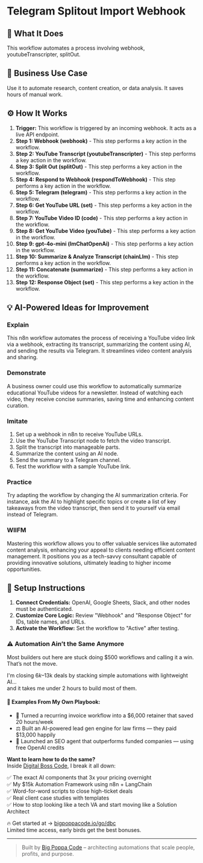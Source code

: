 # Telegram Splitout Import Webhook

## 🚀 What It Does
This workflow automates a process involving webhook, youtubeTranscripter, splitOut.

## 💼 Business Use Case
Use it to automate research, content creation, or data analysis. It saves hours of manual work.

## ⚙️ How It Works
1.  **Trigger:** This workflow is triggered by an incoming webhook. It acts as a live API endpoint.
2. **Step 1: Webhook (webhook)** - This step performs a key action in the workflow.
3. **Step 2: YouTube Transcript (youtubeTranscripter)** - This step performs a key action in the workflow.
4. **Step 3: Split Out (splitOut)** - This step performs a key action in the workflow.
5. **Step 4: Respond to Webhook (respondToWebhook)** - This step performs a key action in the workflow.
6. **Step 5: Telegram (telegram)** - This step performs a key action in the workflow.
7. **Step 6: Get YouTube URL (set)** - This step performs a key action in the workflow.
8. **Step 7: YouTube Video ID (code)** - This step performs a key action in the workflow.
9. **Step 8: Get YouTube Video (youTube)** - This step performs a key action in the workflow.
10. **Step 9: gpt-4o-mini (lmChatOpenAi)** - This step performs a key action in the workflow.
11. **Step 10: Summarize & Analyze Transcript (chainLlm)** - This step performs a key action in the workflow.
12. **Step 11: Concatenate (summarize)** - This step performs a key action in the workflow.
13. **Step 12: Response Object (set)** - This step performs a key action in the workflow.

## 💡 AI-Powered Ideas for Improvement
### Explain
This n8n workflow automates the process of receiving a YouTube video link via a webhook, extracting its transcript, summarizing the content using AI, and sending the results via Telegram. It streamlines video content analysis and sharing.

### Demonstrate
A business owner could use this workflow to automatically summarize educational YouTube videos for a newsletter. Instead of watching each video, they receive concise summaries, saving time and enhancing content curation.

### Imitate
1. Set up a webhook in n8n to receive YouTube URLs.
2. Use the YouTube Transcript node to fetch the video transcript.
3. Split the transcript into manageable parts.
4. Summarize the content using an AI node.
5. Send the summary to a Telegram channel.
6. Test the workflow with a sample YouTube link.

### Practice
Try adapting the workflow by changing the AI summarization criteria. For instance, ask the AI to highlight specific topics or create a list of key takeaways from the video transcript, then send it to yourself via email instead of Telegram.

### WIIFM
Mastering this workflow allows you to offer valuable services like automated content analysis, enhancing your appeal to clients needing efficient content management. It positions you as a tech-savvy consultant capable of providing innovative solutions, ultimately leading to higher income opportunities.

## 🔧 Setup Instructions
1. **Connect Credentials:** OpenAI, Google Sheets, Slack, and other nodes must be authenticated.
2. **Customize Core Logic:** Review "Webhook" and "Response Object" for IDs, table names, and URLs.
3. **Activate the Workflow:** Set the workflow to "Active" after testing.

### ⚠️ Automation Ain’t the Same Anymore

Most builders out here are stuck doing $500 workflows and calling it a win.  
That’s not the move.  

I'm closing $6k–$13k deals by stacking simple automations with lightweight AI...  
and it takes me under 2 hours to build most of them.

#### 🧠 Examples From My Own Playbook:
- 🔁 Turned a recurring invoice workflow into a $6,000 retainer that saved 20 hours/week  
- ⚖️ Built an AI-powered lead gen engine for law firms — they paid $13,000 happily  
- 🚀 Launched an SEO agent that outperforms funded companies — using free OpenAI credits  

**Want to learn how to do the same?**  
Inside [Digital Boss Code](https://bigpoppacode.io/go/dbc), I break it all down:

✅ The exact AI components that 3x your pricing overnight  
✅ My $15k Automation Framework using n8n + LangChain  
✅ Word-for-word scripts to close high-ticket deals  
✅ Real client case studies with templates  
✅ How to stop looking like a tech VA and start moving like a Solution Architect  

🔥 Get started at → [bigpoppacode.io/go/dbc](https://bigpoppacode.io/go/dbc)  
Limited time access, early birds get the best bonuses.

---
> Built by [Big Poppa Code](https://bigpoppacode.io) – architecting automations that scale people, profits, and purpose.
